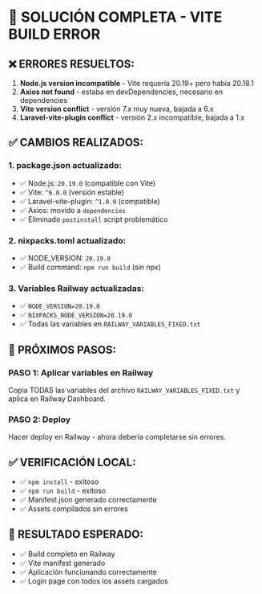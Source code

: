 # 🎯 SOLUCIÓN COMPLETA - VITE BUILD ERROR

## ❌ ERRORES RESUELTOS:
1. **Node.js version incompatible** - Vite requería 20.19+ pero había 20.18.1
2. **Axios not found** - estaba en devDependencies, necesario en dependencies
3. **Vite version conflict** - versión 7.x muy nueva, bajada a 6.x
4. **Laravel-vite-plugin conflict** - versión 2.x incompatible, bajada a 1.x

## ✅ CAMBIOS REALIZADOS:

### 1. **package.json actualizado:**
- ✅ Node.js: `20.19.0` (compatible con Vite)
- ✅ Vite: `^6.0.0` (versión estable)
- ✅ Laravel-vite-plugin: `^1.0.0` (compatible)
- ✅ Axios: movido a `dependencies`
- ✅ Eliminado `postinstall` script problemático

### 2. **nixpacks.toml actualizado:**
- ✅ NODE_VERSION: `20.19.0`
- ✅ Build command: `npm run build` (sin npx)

### 3. **Variables Railway actualizadas:**
- ✅ `NODE_VERSION=20.19.0`
- ✅ `NIXPACKS_NODE_VERSION=20.19.0`
- ✅ Todas las variables en `RAILWAY_VARIABLES_FIXED.txt`

## 🚀 PRÓXIMOS PASOS:

### PASO 1: Aplicar variables en Railway
Copia TODAS las variables del archivo `RAILWAY_VARIABLES_FIXED.txt` y aplica en Railway Dashboard.

### PASO 2: Deploy
Hacer deploy en Railway - ahora debería completarse sin errores.

## ✅ VERIFICACIÓN LOCAL:
- ✅ `npm install` - exitoso
- ✅ `npm run build` - exitoso
- ✅ Manifest.json generado correctamente
- ✅ Assets compilados sin errores

## 🎉 RESULTADO ESPERADO:
- ✅ Build completo en Railway
- ✅ Vite manifest generado
- ✅ Aplicación funcionando correctamente
- ✅ Login page con todos los assets cargados
